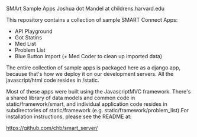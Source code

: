 SMArt Sample Apps
Joshua dot Mandel at childrens.harvard.edu

This repository contains a collection of sample SMART Connect Apps:
 
 * API Playground 
 * Got Statins
 * Med List
 * Problem List
 * Blue Button Import (+ Med Coder to clean up imported data)

The entire collection of sample apps is packaged here as a django app,
because that's how we deploy it on our development servers.  All the
javascript/html code resides in /static.

Most of these apps were built using the JavascriptMVC framework.
There's a shared library of data models and common code in
static/framework/smart, and individual application code resides in
subdirectories of static/framework
(e.g. static/framework/problem_list).For installation instructions, please see the README at:

  https://github.com/chb/smart_server/
